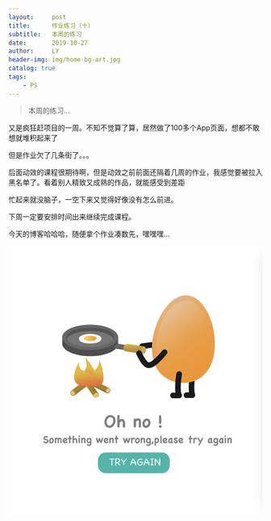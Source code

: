 ```yaml
---
layout:     post
title:      作业练习（十）
subtitle:   本周的练习
date:       2019-10-27
author:     LY
header-img: img/home-bg-art.jpg
catalog: true
tags:
    - PS
---
```


> 本周的练习... 

又是疯狂赶项目的一周。不知不觉算了算，居然做了100多个App页面，想都不敢想就堆积起来了

但是作业欠了几条街了。。。

后面动效的课程很期待啊，但是动效之前前面还隔着几周的作业，我感觉要被拉入黑名单了。看着别人精致又成熟的作品，就能感受到差距

忙起来就没脑子，一空下来又觉得好像没有怎么前进。

下周一定要安排时间出来继续完成课程。

今天的博客哈哈哈，随便拿个作业凑数先，嘿嘿嘿...


![](/img/2019102701.png)






